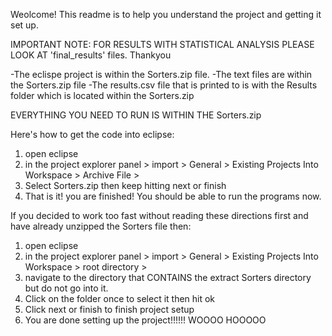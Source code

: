 Weolcome! This readme is to help you understand the project and getting it set up.

IMPORTANT NOTE: FOR RESULTS WITH STATISTICAL ANALYSIS PLEASE LOOK AT 'final_results' files. Thankyou

-The eclispe project is within the Sorters.zip file. 
-The text files are within the Sorters.zip file
-The results.csv file that is printed to is with the Results folder which is located within the Sorters.zip

EVERYTHING YOU NEED TO RUN IS WITHIN THE Sorters.zip

Here's how to get the code into eclipse:
1. open eclipse
2. in the project explorer panel > import > General > Existing Projects Into Workspace > Archive File > 
3. Select Sorters.zip then keep hitting next or finish 
4. That is it! you are finished! You should be able to run the programs now.


If you decided to work too fast without reading these directions first and have already unzipped the Sorters file then:
1. open eclipse
2. in the project explorer panel > import > General > Existing Projects Into Workspace > root directory >
3. navigate to the directory that CONTAINS the extract Sorters directory but do not go into it.
4. Click on the folder once to select it then hit ok
5. Click next or finish to finish project setup 
6. You are done setting up the project!!!!!! WOOOO HOOOOO

